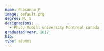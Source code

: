 ```yaml
---
name: Prasanna P
image: default.png
degree: M. S 
designations: 
  - Ph.D, McGill university Montreal canada
graduated year: 2017
bio:
type: alumni
---
```

